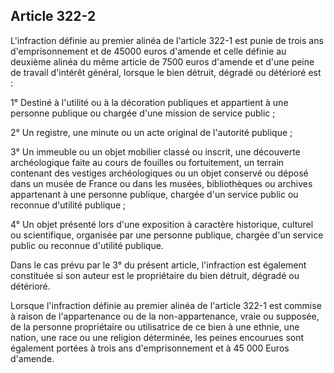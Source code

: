Article 322-2
----
L'infraction définie au premier alinéa de l'article 322-1 est punie de trois ans
d'emprisonnement et de 45000 euros d'amende et celle définie au deuxième alinéa
du même article de 7500 euros d'amende et d'une peine de travail d'intérêt
général, lorsque le bien détruit, dégradé ou détérioré est :

1° Destiné à l'utilité ou à la décoration publiques et appartient à une personne
publique ou chargée d'une mission de service public ;

2° Un registre, une minute ou un acte original de l'autorité publique ;

3° Un immeuble ou un objet mobilier classé ou inscrit, une découverte
archéologique faite au cours de fouilles ou fortuitement, un terrain contenant
des vestiges archéologiques ou un objet conservé ou déposé dans un musée de
France ou dans les musées, bibliothèques ou archives appartenant à une personne
publique, chargée d'un service public ou reconnue d'utilité publique ;

4° Un objet présenté lors d'une exposition à caractère historique, culturel ou
scientifique, organisée par une personne publique, chargée d'un service public
ou reconnue d'utilité publique.

Dans le cas prévu par le 3° du présent article, l'infraction est également
constituée si son auteur est le propriétaire du bien détruit, dégradé ou
détérioré.

Lorsque l'infraction définie au premier alinéa de l'article 322-1 est commise à
raison de l'appartenance ou de la non-appartenance, vraie ou supposée, de la
personne propriétaire ou utilisatrice de ce bien à une ethnie, une nation, une
race ou une religion déterminée, les peines encourues sont également portées à
trois ans d'emprisonnement et à 45 000 Euros d'amende.
